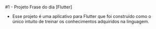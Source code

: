 #1 - Projeto Frase do dia [Flutter]

 - Esse projeto é uma aplicativo para Flutter que foi construído como o único intuito de treinar os conhecimentos adquiridos na linguagem. 